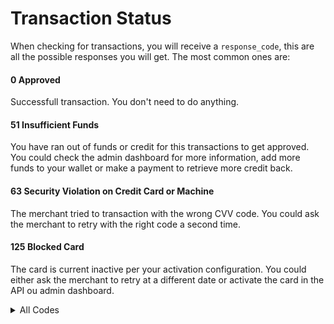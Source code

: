 # Transaction Status

When checking for transactions, you will receive a `response_code`, this are all the possible responses you will get. The most common ones are:

#### 0 Approved

Successfull transaction. You don't need to do anything.

#### 51 Insufficient Funds

You have ran out of funds or credit for this transactions to get approved. You could check the admin dashboard for more information, add more funds to your wallet or make a payment to retrieve more credit back.

#### 63 Security Violation on Credit Card or Machine

The merchant tried to transaction with the wrong CVV code. You could ask the merchant to retry with the right code a second time.

#### 125 Blocked Card

The card is current inactive per your activation configuration. You could either ask the merchant to retry at a different date or activate the card in the API ou admin dashboard.

<details>
  <summary>All Codes</summary>

  <table>
    <thead>
      <td> Code </td><td> Status Description </td>
    </thead>
    <tr><td> 0 </td><td> Approved </td></tr>
    <tr><td> 1 </td><td> Refer to Issuer </td></tr>
    <tr><td> 2 </td><td> Refer to Issuer (Special Condition) </td></tr>
    <tr><td> 3 </td><td> Invalid Merchant </td></tr>
    <tr><td> 4 </td><td> Pickup Card </td></tr>
    <tr><td> 5 </td><td> Declined </td></tr>
    <tr><td> 6 </td><td> Error </td></tr>
    <tr><td> 7 </td><td> Pickup Card Special Condition </td></tr>
    <tr><td> 8 </td><td> Approved Honour with ID </td></tr>
    <tr><td> 9 </td><td> Request in Progress </td></tr>
    <tr><td> 10 </td><td> Partially approved </td></tr>
    <tr><td> 11 </td><td> Approved VIP Approval </td></tr>
    <tr><td> 12 </td><td> Invalid transaction </td></tr>
    <tr><td> 13 </td><td> Invalid Amount </td></tr>
    <tr><td> 14 </td><td> Invalid account number </td></tr>
    <tr><td> 15 </td><td> Unknown issuer </td></tr>
    <tr><td> 16 </td><td> Approved Update Track 3 </td></tr>
    <tr><td> 17 </td><td> Customer Cancellation </td></tr>
    <tr><td> 18 </td><td> Customer Dispute </td></tr>
    <tr><td> 19 </td><td> Re-enter Transaction </td></tr>
    <tr><td> 20 </td><td> Invalid Response </td></tr>
    <tr><td> 21 </td><td> No Action Taken </td></tr>
    <tr><td> 22 </td><td> Suspected Malfunction </td></tr>
    <tr><td> 23 </td><td> Unacceptable Transaction Fee </td></tr>
    <tr><td> 24 </td><td> File Update Unsupported </td></tr>
    <tr><td> 25 </td><td> Account Number Missing </td></tr>
    <tr><td> 26 </td><td> Duplicate File Update Replaced </td></tr>
    <tr><td> 27 </td><td> File Update Edit Error </td></tr>
    <tr><td> 28 </td><td> File Temporarily Unavailable </td></tr>
    <tr><td> 29 </td><td> File Update Failed </td></tr>
    <tr><td> 30 </td><td> Format error </td></tr>
    <tr><td> 31 </td><td> Bank Unsupported </td></tr>
    <tr><td> 32 </td><td> Completed Partially </td></tr>
    <tr><td> 33 </td><td> Expired Card Pickup </td></tr>
    <tr><td> 34 </td><td> Suspected Fraud Pickup </td></tr>
    <tr><td> 35 </td><td> Contact Acquirer Pickup </td></tr>
    <tr><td> 36 </td><td> Restricted Card Pickup </td></tr>
    <tr><td> 37 </td><td> Call Acquirer Security Pickup </td></tr>
    <tr><td> 38 </td><td> PIN Retries Exceeded Capture </td></tr>
    <tr><td> 39 </td><td> No Credit Account </td></tr>
    <tr><td> 40 </td><td> Function Unsupported </td></tr>
    <tr><td> 41 </td><td> Lost card </td></tr>
    <tr><td> 42 </td><td> No Unsupported Account </td></tr>
    <tr><td> 43 </td><td> Stolen card </td></tr>
    <tr><td> 44 </td><td> No Investment Account </td></tr>
    <tr><td> 51 </td><td> Insufficient funds </td></tr>
    <tr><td> 52 </td><td> No account of type requested </td></tr>
    <tr><td> 53 </td><td> No Savings Account </td></tr>
    <tr><td> 54 </td><td> Expired card </td></tr>
    <tr><td> 55 </td><td> Incorrect PIN </td></tr>
    <tr><td> 56 </td><td> Card Record Not Found </td></tr>
    <tr><td> 57 </td><td> Transaction not permitted to cardholder </td></tr>
    <tr><td> 58 </td><td> Transaction not permitted at terminal </td></tr>
    <tr><td> 59 </td><td> Suspected Fraud </td></tr>
    <tr><td> 60 </td><td> Contact Acquirer </td></tr>
    <tr><td> 61 </td><td> Limit Exceeded </td></tr>
    <tr><td> 62 </td><td> Restricted card </td></tr>
    <tr><td> 63 </td><td> Security Violation </td></tr>
    <tr><td> 64 </td><td> Original Amount Incorrect </td></tr>
    <tr><td> 65 </td><td> Frequency Exceeded </td></tr>
    <tr><td> 66 </td><td> Call Acquirer </td></tr>
    <tr><td> 67 </td><td> ATM Card Capture </td></tr>
    <tr><td> 68 </td><td> Response Too Late </td></tr>
    <tr><td> 70 </td><td> Contact Card Issuer </td></tr>
    <tr><td> 75 </td><td> PIN tries exceeded </td></tr>
    <tr><td> 76 </td><td> Unable to locate previous message </td></tr>
    <tr><td> 77 </td><td> Previous message inconsistent </td></tr>
    <tr><td> 78 </td><td> Card not unblocked </td></tr>
    <tr><td> 79 </td><td> Key ex. validation failed </td></tr>
    <tr><td> 80 </td><td> Credit Issuer Unavailable </td></tr>
    <tr><td> 81 </td><td> PIN Crypto Error </td></tr>
    <tr><td> 82 </td><td> CVV Check Failed </td></tr>
    <tr><td> 83 </td><td> PIN Not Verified </td></tr>
    <tr><td> 85 </td><td> Data Check Approved </td></tr>
    <tr><td> 86 </td><td> PIN Validation Not Possible </td></tr>
    <tr><td> 87 </td><td> Approved Purchase Only (No Cashback) </td></tr>
    <tr><td> 88 </td><td> Cryptography Error </td></tr>
    <tr><td> 90 </td><td> Cutoff in progress </td></tr>
    <tr><td> 91 </td><td> Issuer not available </td></tr>
    <tr><td> 92 </td><td> No Route Available </td></tr>
    <tr><td> 93 </td><td> Txn Cannot Complete - Violation of Law </td></tr>
    <tr><td> 94 </td><td> Duplicate Txn </td></tr>
    <tr><td> 95 </td><td> Reconciliation Error </td></tr>
    <tr><td> 96 </td><td> System Error </td></tr>
    <tr><td> 97 </td><td> Invalid MAC </td></tr>
    <tr><td> 98 </td><td> Issuer Timed Out </td></tr>
    <tr><td> 100 </td><td> Inline Device Failure </td></tr>
    <tr><td> 101 </td><td> Invalid PIN Block </td></tr>
    <tr><td> 104 </td><td> Configuration Error </td></tr>
    <tr><td> 105 </td><td> Transaction Content Invalid </td></tr>
    <tr><td> 106 </td><td> Undefined Transaction Purpose </td></tr>
    <tr><td> 107 </td><td> Undefined Transaction Purpose </td></tr>
    <tr><td> 108 </td><td> Invalid Key Version </td></tr>
    <tr><td> 109 </td><td> Invalid Key Generation </td></tr>
    <tr><td> 110 </td><td> Database Error </td></tr>
    <tr><td> 111 </td><td> Invalid Track 1 </td></tr>
    <tr><td> 112 </td><td> Invalid Track 2 </td></tr>
    <tr><td> 113 </td><td> Invalid Track 3 </td></tr>
    <tr><td> 114 </td><td> Invalid Terminal </td></tr>
    <tr><td> 115 </td><td> Transaction Already Matched </td></tr>
    <tr><td> 116 </td><td> No Account Hierarchy </td></tr>
    <tr><td> 117 </td><td> Cannot Convert Currency </td></tr>
    <tr><td> 118 </td><td> Card Track Database Mismatch </td></tr>
    <tr><td> 119 </td><td> Resource Busy </td></tr>
    <tr><td> 120 </td><td> At PIN Retry Limit </td></tr>
    <tr><td> 121 </td><td> Product Restriction </td></tr>
    <tr><td> 122 </td><td> PIN Data Missing </td></tr>
    <tr><td> 123 </td><td> Security hsware error </td></tr>
    <tr><td> 124 </td><td> International Restriction </td></tr>
    <tr><td> 125 </td><td> Blocked Card </td></tr>
    <tr><td> 126 </td><td> Approved account by Issuer </td></tr>
    <tr><td> 127 </td><td> Partial approved account by Issuer </td></tr>
    <tr><td> 128 </td><td> Approved Update ICC </td></tr>
    <tr><td> 129 </td><td> Invalid Time </td></tr>
    <tr><td> 130 </td><td> Invalid Sequence Number </td></tr>
    <tr><td> 131 </td><td> PIN Not Active </td></tr>
    <tr><td> 132 </td><td> ATM Exception Without Reversal </td></tr>
    <tr><td> 133 </td><td> Service Unavailable </td></tr>
    <tr><td> 134 </td><td> Cashback Limit Exceeded </td></tr>
    <tr><td> 135 </td><td> Invalid CVV2 </td></tr>
    <tr><td> 136 </td><td> Invalid Billing Info </td></tr>
    <tr><td> 137 </td><td> PIN Change Declined </td></tr>
    <tr><td> 138 </td><td> Inline Device Failure </td></tr>
    <tr><td> 139 </td><td> Forward to Issuer </td></tr>
    <tr><td> 140 </td><td> Cannot Authenticate Card </td></tr>
    <tr><td> 141 </td><td> Incorrect Routing </td></tr>
    <tr><td> 142 </td><td> PIN Length Error </td></tr>
    <tr><td> 143 </td><td> PIN Key Sync Error </td></tr>
    <tr><td> 144 </td><td> Redemption Denied Loyalty </td></tr>
    <tr><td> 145 </td><td> Blocked Account </td></tr>
    <tr><td> 146 </td><td> RFID Transponder Blocked </td></tr>
    <tr><td> 147 </td><td> RFID Transponder Unknown </td></tr>
    <tr><td> 148 </td><td> RFID Illegal Response </td></tr>
    <tr><td> 149 </td><td> Reconciliation Error No Reattempts </td></tr>
    <tr><td> 150 </td><td> Issuer Inoperative </td></tr>
    <tr><td> 151 </td><td> Issuer Malfunction </td></tr>
    <tr><td> 152 </td><td> MAC Key Sync Error </td></tr>
    <tr><td> 153 </td><td> Crypto Decline No Capture </td></tr>
    <tr><td> 154 </td><td> Product Ceiling Exceeded </td></tr>
    <tr><td> 155 </td><td> Safeframe Error </td></tr>
    <tr><td> 156 </td><td> Unable to Store </td></tr>
    <tr><td> 157 </td><td> Invalid 'To' Account </td></tr>
    <tr><td> 158 </td><td> Invalid 'From' Account </td></tr>
    <tr><td> 159 </td><td> Invalid Account General </td></tr>
    <tr><td> 160 </td><td> Domestic Debit Transaction Not Allowed </td></tr>
    <tr><td> 161 </td><td> Invalid Auth Lifecycle </td></tr>
    <tr><td> 162 </td><td> Valid for Zero Amount Transactions </td></tr>
    <tr><td> 163 </td><td> CVV Validation Unavailable </td></tr>
    <tr><td> 164 </td><td> Invalid Surcharge </td></tr>
    <tr><td> 165 </td><td> Cannot authorise force STIP </td></tr>
    <tr><td> 166 </td><td> Cash service not available </td></tr>
    <tr><td> 167 </td><td> Unsafe PIN </td></tr>
    <tr><td> 168 </td><td> Stop Payment Order </td></tr>
    <tr><td> 169 </td><td> Revocation of authorisation </td></tr>
    <tr><td> 170 </td><td> Revocation of all authorisations </td></tr>
    <tr><td> 171 </td><td> Invalid CVV3 </td></tr>
    <tr><td> 172 </td><td> Invalid ATC </td></tr>
    <tr><td> 173 </td><td> Invalid ARQC </td></tr>
    <tr><td> 174 </td><td> CVV generation Failed </td></tr>
    <tr><td> 175 </td><td> Invalid CVV </td></tr>
    <tr><td> 176 </td><td> Invalid PIN Format </td></tr>
    <tr><td> 177 </td><td> Product price out of range </td></tr>
    <tr><td> 178 </td><td> Inconsistent PIN fields </td></tr>
    <tr><td> 179 </td><td> PIN translate failed </td></tr>
    <tr><td> 180 </td><td> PRV generation failed </td></tr>
    <tr><td> 181 </td><td> HSM unavailable </td></tr>
    <tr><td> 182 </td><td> Fraud decline </td></tr>
    <tr><td> 183 </td><td> Fraud referral </td></tr>
    <tr><td> 184 </td><td> Fraud blocked 24h </td></tr>
    <tr><td> 185 </td><td> Invalid product </td></tr>
    <tr><td> 186 </td><td> Approved amount changed </td></tr>
    <tr><td> 187 </td><td> Fraud blocked </td></tr>
    <tr><td> 188 </td><td> Invalid currency </td></tr>
    <tr><td> 189 </td><td> Invalid luhn </td></tr>
    <tr><td> 190 </td><td> Card not found - expiry date mismatch </td></tr>
    <tr><td> 191 </td><td> Card not found - track expiry mismatch </td></tr>
    <tr><td> 192 </td><td> Reversal expiry mismatch </td></tr>
    <tr><td> 193 </td><td> Parked transaction timed out </td></tr>
    <tr><td> 194 </td><td> Invalid fallback </td></tr>
    <tr><td> 195 </td><td> Contactless not allowed </td></tr>
    <tr><td> 196 </td><td> Original preauth not found </td></tr>
    <tr><td> 197 </td><td> Original preauth balance not found </td></tr>
    <tr><td> 198 </td><td> Original preauth expired </td></tr>
    <tr><td> 199 </td><td> EMV offline PIN data mismatch </td></tr>
    <tr><td> 200 </td><td> Hidden instrument type </td></tr>
    <tr><td> 201 </td><td> Key not available </td></tr>
    <tr><td> 202 </td><td> TVR CVM Failed </td></tr>
    <tr><td> 203 </td><td> TVR CVM Unknown </td></tr>
    <tr><td> 204 </td><td> TVR cannot provide PIN </td></tr>
    <tr><td> 205 </td><td> TVR PIN required but not given </td></tr>
    <tr><td> 206 </td><td> Token wallet profile configuration error </td></tr>
    <tr><td> 207 </td><td> Token to PAN failure </td></tr>
    <tr><td> 219 </td><td> Card digitization invalid </td></tr>
    <tr><td> 220 </td><td> Mobile not allowed </td></tr>
    <tr><td> 221 </td><td> Token invalid reference ID </td></tr>
    <tr><td> 222 </td><td> Token invalid res method </td></tr>
    <tr><td> 223 </td><td> Token invalid channel </td></tr>
    <tr><td> 224 </td><td> Token data unavailable </td></tr>
    <tr><td> 225 </td><td> Invalid TC </td></tr>
    <tr><td> 226 </td><td> Invalid AAC </td></tr>
    <tr><td> 229 </td><td> Unknown CID AC type </td></tr>
    <tr><td> 230 </td><td> AC type mismatch </td></tr>
    <tr><td> 231 </td><td> Exceeded ECommerce limit </td></tr>
    <tr><td> 232 </td><td> Unable to build keyholder </td></tr>
    <tr><td> 233 </td><td> Token expired </td></tr>
    <tr><td> 234 </td><td> Token device score </td></tr>
    <tr><td> 235 </td><td> Token account score </td></tr>
    <tr><td> 236 </td><td> Original preauth reversed </td></tr>
    <tr><td> 237 </td><td> Delivery blocked </td></tr>
    <tr><td> 238 </td><td> Token invalid value </td></tr>
    <tr><td> 239 </td><td> Token data conflict </td></tr>
    <tr><td> 240 </td><td> Invalid original credit </td></tr>
    <tr><td> 241 </td><td> Invalid account funding </td></tr>
    <tr><td> 243 </td><td> Fraud full block 24h </td></tr>
    <tr><td> 244 </td><td> Fraud full block </td></tr>
    <tr><td> 245 </td><td> Invalid service code </td></tr>
    <tr><td> 246 </td><td> No service code present </td></tr>
    <tr><td> 247 </td><td> Duplicate ATC </td></tr>
    <tr><td> 248 </td><td> ATC exceeds lower </td></tr>
    <tr><td> 249 </td><td> ATC exceeds higher </td></tr>
    <tr><td> 250 </td><td> Not signed on </td></tr>
    <tr><td> 251 </td><td> Incorrect CVV length </td></tr>
    <tr><td> 252 </td><td> Approved unspecified </td></tr>
    <tr><td> 253 </td><td> Invalid PIN block content </td></tr>
    <tr><td> 254 </td><td> Cash Limit Exceeded </td></tr>
    <tr><td> 255 </td><td> Wrongly Keyed Expiry </td></tr>
    <tr><td> 256 </td><td> PIN Change Not Allowed </td></tr>
    <tr><td> 257 </td><td> Peripheral Down Req. STIP </td></tr>
    <tr><td> 258 </td><td> Invalid Token State </td></tr>
    <tr><td> 259 </td><td> Customer not found </td></tr>
    <tr><td> 260 </td><td> Invalid MCC </td></tr>
    <tr><td> 261 </td><td> Unsupported Issuer Service </td></tr>
    <tr><td> 262 </td><td> Sanction OI Merchant Block </td></tr>
    <tr><td> 263 </td><td> Sanction OI Country Block </td></tr>
    <tr><td> 264 </td><td> Sanction Score Threshold Exceeded </td></tr>
    <tr><td> 265 </td><td> PIN Data Required </td></tr>
    <tr><td> 266 </td><td> OCT Daily Activity Limit Exceeded </td></tr>
    <tr><td> 267 </td><td> OCT Weekly Activity Limit Exceeded </td></tr>
    <tr><td> 268 </td><td> OCT 30 Day Activity Limit Exceeded </td></tr>
    <tr><td> 269 </td><td> No Matching Balance Rule </td></tr>
    <tr><td> 270 </td><td> Inactive Card </td></tr>
    <tr><td> 271 </td><td> Inactive Account </td></tr>
    <tr><td> 272 </td><td> Delinquent (30 Days) </td></tr>
    <tr><td> 273 </td><td> Delinquent (90 Days) </td></tr>
    <tr><td> 274 </td><td> Blocked Customer </td></tr>
    <tr><td> 275 </td><td> Inactive Customer </td></tr>
    <tr><td> 276 </td><td> Closed Customer </td></tr>
    <tr><td> 380 </td><td> Approved: At an unspecified time and date within the PSD Guidelines. </td></tr>
    <tr><td> 381 </td><td> Approved: On the same day </td></tr>
    <tr><td> 382 </td><td> Approved: On the next calendar day </td></tr>
    <tr><td> 383 </td><td> Approved: On the next Working Day </td></tr>
    <tr><td> 384 </td><td> Approved: After the next Working Day within the PSD Guidelines </td></tr>
    <tr><td> 400 </td><td> Approved Offline </td></tr>
    </tr>
  </table>

</details>
